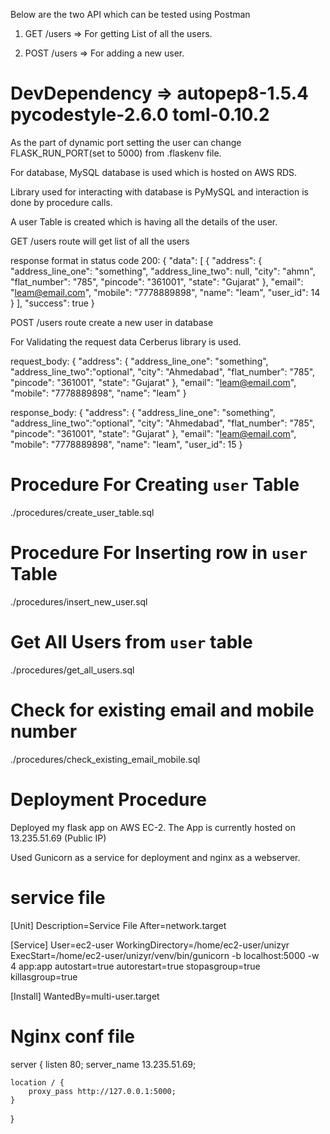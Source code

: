 Below are the two API which can be tested using Postman

1. GET /users => For getting List of all the users.

2. POST /users => For adding a new user.

# DevDependency => autopep8-1.5.4 pycodestyle-2.6.0 toml-0.10.2

As the part of dynamic port setting the user can change FLASK_RUN_PORT(set to 5000) from .flaskenv file.

For database, MySQL database is used which is hosted on AWS RDS.

Library used for interacting with database is PyMySQL and interaction is done by procedure calls.

A user Table is created which is having all the details of the user.

GET /users route will get list of all the users

response format in status code 200:
{
    "data":
    [
        {
            "address": {
                "address_line_one": "something",
                "address_line_two": null,
                "city": "ahmn",
                "flat_number": "785",
                "pincode": "361001",
                "state": "Gujarat"
            },
            "email": "leam@email.com",
            "mobile": "7778889898",
            "name": "leam",
            "user_id": 14
        }
    ],
    "success": true
}

POST /users route create a new user in database

For Validating the request data Cerberus library is used.

request_body:
{
    "address": {
        "address_line_one": "something",
        "address_line_two":"optional",
        "city": "Ahmedabad",
        "flat_number": "785",
        "pincode": "361001",
        "state": "Gujarat"
    },
    "email": "leam@email.com",
    "mobile": "7778889898",
    "name": "leam"
}

response_body:
{
    "address": {
        "address_line_one": "something",
        "address_line_two":"optional",
        "city": "Ahmedabad",
        "flat_number": "785",
        "pincode": "361001",
        "state": "Gujarat"
    },
    "email": "leam@email.com",
    "mobile": "7778889898",
    "name": "leam",
    "user_id": 15
}

# Procedure For Creating `user` Table

./procedures/create_user_table.sql

#

# Procedure For Inserting row in `user` Table

./procedures/insert_new_user.sql

#

# Get All Users from `user` table

./procedures/get_all_users.sql

#

# Check for existing email and mobile number

./procedures/check_existing_email_mobile.sql

#

# Deployment Procedure 

Deployed my flask app on AWS EC-2. The App is currently hosted on 13.235.51.69 (Public IP)

Used Gunicorn as a service for deployment and nginx as a webserver.

# service file
[Unit]
Description=Service File
After=network.target

[Service]
User=ec2-user
WorkingDirectory=/home/ec2-user/unizyr
ExecStart=/home/ec2-user/unizyr/venv/bin/gunicorn -b localhost:5000 -w 4 app:app
autostart=true
autorestart=true
stopasgroup=true
killasgroup=true

[Install]
WantedBy=multi-user.target

# Nginx conf file

server {
    listen 80;
    server_name 13.235.51.69;

    location / {
        proxy_pass http://127.0.0.1:5000;
    }
}